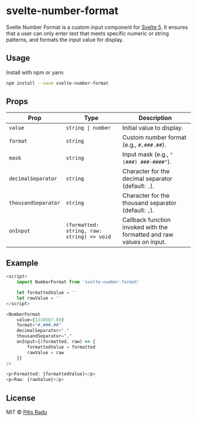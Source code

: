 # svelte-number-format

Svelte Number Format is a custom input component for [Svelte 5](https://svelte.dev). It ensures that a user can only enter text that meets specific numeric or string patterns, and formats the input value for display.

## Usage

Install with npm or yarn:

```bash
npm install --save svelte-number-format
```

## Props

| **Prop**            | **Type**                                   | **Description**                                                       |
| ------------------- | ------------------------------------------ | --------------------------------------------------------------------- |
| `value`             | `string \| number`                         | Initial value to display.                                             |
| `format`            | `string`                                   | Custom number format (e.g., `#,###.##`).                              |
| `mask`              | `string`                                   | Input mask (e.g., `"(###) ###-####"`).                                |
| `decimalSeparator`  | `string`                                   | Character for the decimal separator (default: `.`).                   |
| `thousandSeparator` | `string`                                   | Character for the thousand separator (default: `,`).                  |
| `onInput`           | `(formatted: string, raw: string) => void` | Callback function invoked with the formatted and raw values on input. |

## Example

```js
<script>
	import NumberFormat from 'svelte-number-format'

	let formattedValue = ''
	let rawValue = ''
</script>

<NumberFormat
	value={1234567.89}
	format="#,###.##"
	decimalSeparator="."
	thousandSeparator=","
	onInput={(formatted, raw) => {
		formattedValue = formatted
		rawValue = raw
	}}
/>

<p>Formatted: {formattedValue}</p>
<p>Raw: {rawValue}</p>

```

## License

MIT &copy; [Pitis Radu](https://github.com/pitis)
